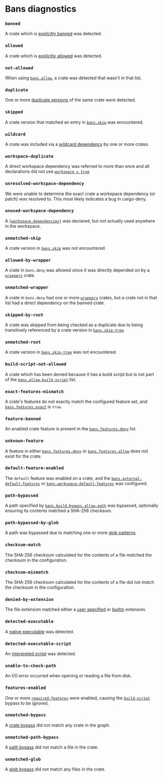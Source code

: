 # Bans diagnostics

<!-- markdownlint-disable-next-line heading-increment -->
### `banned`

A crate which is [explicitly banned](cfg.md#the-allow-and-deny-fields-optional) was detected.

### `allowed`

A crate which is [explicitly allowed](cfg.md#the-allow-and-deny-fields-optional) was detected.

### `not-allowed`

When using [`bans.allow`](cfg.md#the-allow-and-deny-fields-optional), a crate was detected that wasn't in that list.

### `duplicate`

One or more [duplicate versions](cfg.md#the-multiple-versions-field-optional) of the same crate were detected.

### `skipped`

A crate version that matched an entry in [`bans.skip`](cfg.md#the-skip-field-optional) was encountered.

### `wildcard`

A crate was included via a [wildcard dependency](cfg.md#the-wildcards-field-optional) by one or more crates.

### `workspace-duplicate`

A direct workspace dependency was referred to more than once and all declarations did not use [`workspace = true`](cfg.md#the-workspace-duplicates-field-optional)

### `unresolved-workspace-dependency`

We were unable to determine the exact crate a workspace dependency (or patch) was resolved to. This most likely indicates a bug in cargo-deny.

### `unused-workspace-dependency`

A [`[workspace.dependencies]`](https://doc.rust-lang.org/cargo/reference/workspaces.html#the-dependencies-table) was declared, but not actually used anywhere in the workspace.

### `unmatched-skip`

A crate version in [`bans.skip`](cfg.md#the-skip-field-optional) was not encountered.

### `allowed-by-wrapper`

A crate in `bans.deny` was allowed since it was directly depended on by a [`wrappers`](cfg.md#the-wrappers-field-optional) crate.

### `unmatched-wrapper`

A crate in `bans.deny` had one or more [`wrappers`](cfg.md#the-wrappers-field-optional) crates, but a crate not in that list had a direct dependency on the banned crate.

### `skipped-by-root`

A crate was skipped from being checked as a duplicate due to being transitively referenced by a crate version in [`bans.skip-tree`](cfg.md#the-skip-tree-field-optional).

### `unmatched-root`

A crate version in [`bans.skip-tree`](cfg.md#the-skip-tree-field-optional) was not encountered.

### `build-script-not-allowed`

A crate which has been denied because it has a build script but is not part of the [`bans.allow-build-script`](cfg.md#the-allow-build-scripts-field-optional) list.

### `exact-features-mismatch`

A crate's features do not exactly match the configured feature set, and [`bans.features.exact`](cfg.md#the-features-exact-field-optional) is `true`.

### `feature-banned`

An enabled crate feature is present in the [`bans.features.deny`](cfg.md#the-features-deny-field-optional) list.

### `unknown-feature`

A feature in either [`bans.features.deny`](cfg.md#the-features-deny-field-optional) or [`bans.features.allow`](cfg.md#the-features-allow-field-optional) does not exist for the crate.

### `default-feature-enabled`

The `default` feature was enabled on a crate, and the [`bans.external-default-features`](cfg.md#the-external-default-features-field-optional) or [`bans.workspace-default-features`](cfg.md#the-workspace-default-features-field-optional) was configured.

### `path-bypassed`

A path specified by [`bans.build.bypass.allow.path`](cfg.md#the-path-field) was bypassed, optionally ensuring its contents matched a SHA-256 checksum.

### `path-bypassed-by-glob`

A path was bypassed due to matching one or more [glob patterns](cfg.md#the-allow-globs-field-optional).

### `checksum-match`

The SHA-256 checksum calculated for the contents of a file matched the checksum in the configuration.

### `checksum-mismatch`

The SHA-256 checksum calculated for the contents of a file did not match the checksum in the configuration.

### `denied-by-extension`

The file extension matched either a [user specified](cfg.md#the-script-extensions-field-optional) or [builtin](cfg.md#the-enable-builtin-globs-field-optional) extension.

### `detected-executable`

A [native executable](cfg.md#the-executables-field-optional) was detected.

### `detected-executable-script`

An [interpreted script](cfg.md#the-interpreted-field-optional) was detected.

### `unable-to-check-path`

An I/O error occurred when opening or reading a file from disk.

### `features-enabled`

One or more [`required-features`](cfg.md#the-build-script-and-required-features-field-optional) were enabled, causing the [`build-script`](cfg.md#the-build-script-and-required-features-field-optional) bypass to be ignored.

### `unmatched-bypass`

A [crate bypass](cfg.md#the-bypass-field-optional) did not match any crate in the graph.

### `unmatched-path-bypass`

A [path bypass](cfg.md#the-bypassallow-field-optional) did not match a file in the crate.

### `unmatched-glob`

A [glob bypass](cfg.md#the-allow-globs-field-optional) did not match any files in the crate.
